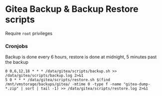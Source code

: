 # Gitea Backup & Backup Restore scripts
Require `root` privileges

### Cronjobs
Backup is done every 6 hours, restore is done at midnight, 5 minutes past the backup
```
0 0,6,12,18 * * * /data/gitea/scripts/backup.sh >> /data/gitea/scripts/backup.log 2>&1
5 0 * * * /data/gitea/scripts/restore.sh $(find /mnt/vmstorage/backups/gitea/ -mtime 0 -type f -name "gitea-dump-*.zip" | sort | tail -1) >> /data/gitea/scripts/restore.log 2>&1
```
